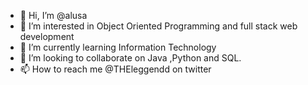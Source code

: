 - 👋 Hi, I’m @alusa
- 👀 I’m interested in Object Oriented Programming and full stack web development
- 🌱 I’m currently learning Information Technology
- 💞️ I’m looking to collaborate on Java ,Python and SQL.
- 📫 How to reach me @THEleggendd on twitter

<!---
alusa/alusa is a ✨ special ✨ repository because its `README.md` (this file) appears on your GitHub profile.
You can click the Preview link to take a look at your changes.
--->
